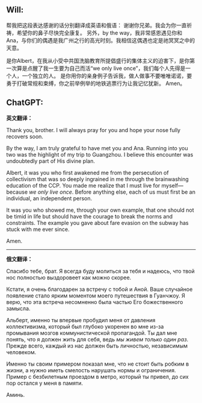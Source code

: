 ## Will:

 帮我把这段表达感谢的话分别翻译成英语和俄语：
谢谢你兄弟。我会为你一直祈祷，希望你的鼻子尽快完全康复。
另外，by the way，我非常感恩遇见你和Ana，与你们的偶遇是我广州之行的高光时刻。我相信这偶遇也定是祂冥冥之中的天意。

是你Albert，在我从小受中共国洗脑教育所提倡盛行的集体主义的迫害下，是你第一次算是点醒了我一生要为自己而活“we only live once”，我们每个人先得是一个人，一个独立的人。
是你用你的亲身例子告诉我，做人做事不要唯唯诺诺，要勇于打破常规和束缚，你之前举例举的地铁逃票行为让我记忆犹新。
Amen。

## ChatGPT:

 **英文翻译：**  

Thank you, brother. I will always pray for you and hope your nose fully recovers soon.  

By the way, I am truly grateful to have met you and Ana. Running into you two was the highlight of my trip to Guangzhou. I believe this encounter was undoubtedly part of His divine plan.  

Albert, it was you who first awakened me from the persecution of collectivism that was so deeply ingrained in me through the brainwashing education of the CCP. You made me realize that I must live for myself—because *we only live once*. Before anything else, each of us must first be an individual, an independent person.  

It was you who showed me, through your own example, that one should not be timid in life but should have the courage to break the norms and constraints. The example you gave about fare evasion on the subway has stuck with me ever since.  

Amen.  

---  

**俄文翻译：**  

Спасибо тебе, брат. Я всегда буду молиться за тебя и надеюсь, что твой нос полностью выздоровеет как можно скорее.  

Кстати, я очень благодарен за встречу с тобой и Аной. Ваше случайное появление стало ярким моментом моего путешествия в Гуанчжоу. Я верю, что эта встреча несомненно была частью Его божественного замысла.  

Альберт, именно ты впервые пробудил меня от давления коллективизма, который был глубоко укоренен во мне из-за промывания мозгов коммунистической пропагандой. Ты дал мне понять, что я должен жить для себя, ведь *мы живем только один раз*. Прежде всего, каждый из нас должен быть личностью, независимым человеком.  

Именно ты своим примером показал мне, что не стоит быть робким в жизни, а нужно иметь смелость нарушать нормы и ограничения. Пример с безбилетным проездом в метро, который ты привел, до сих пор остался у меня в памяти.  

Аминь.

